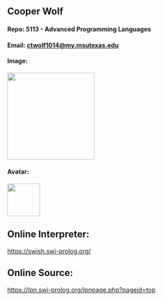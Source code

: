 ## Cooper Wolf
#### Repo: 5113 - Advanced Programming Languages
#### Email: ctwolf1014@my.msutexas.edu
#### Image:
<img src="https://github.com/Coop-Wolf/3013-Algorithms/assets/156962773/42348a75-44d8-4764-a1dc-f8942dd4584d" width="200">

#### Avatar:
<img src="https://github.com/Coop-Wolf/3013-Algorithms/assets/156962773/0855cd2e-77a3-4955-beb7-963533f5e635" width="75">

## Online Interpreter:
https://swish.swi-prolog.org/

## Online Source:
https://lpn.swi-prolog.org/lpnpage.php?pageid=top